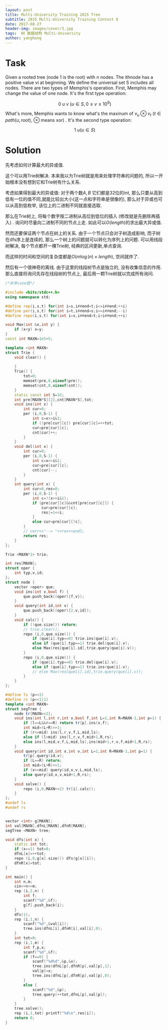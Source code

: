 ```yaml
---
layout: post
title: Multi-University Training 2015 Tree
subtitle: 2015 Multi-University Training Contest 8
date: 2017-08-27
header-img: images/cover/3.jpg
tags:  树 数据结构 Multi-University
author: yanghong
---
```


# Task

Given a rooted tree (node 1 is the root) with n nodes. The ithnode has a positive value vi at beginning.
We define the universal set S includes all nodes.
There are two types of Memphis's operation.
First, Memphis may change the value of one node. It's the first type operation:

$$
0 ~u ~v ~(u \in S,0 \le v \le 10^9)
$$

What's more, Memphis wants to know what's the maxinum of $v_u \otimes v_t$ ($t \in path(u,root)$, $\otimes$ means xor) . It's the second type operation: 

$$
1~u (u \in S)
$$

# Solution

先考虑如何计算最大的异或值. 

这个可以用Trie树解决. 本来我以为Trie树就是用来处理字符串的问题的, 所以一开始根本没有想到它和Trie树有什么关系. 

考虑如果得到最大的异或值: 对于两个数$A,B$ 它们都是32位的int, 那么只要从高到低有一位的值不同,就能比较出大小(这一点和字符串是很像的), 那么对于异或也可以从高到低枚举, 该位上的二进制不同就直接选取. 

那么在Trie树上, 将每个数字按二进制从高位到低位的插入 (修改就是先删除再插入) . 询问时尽量向二进制不同的节点上走. 如此可以$O(length)$的求出最大异或值. 

然而还要保证两个节点在树上的关系. 由于一个节点只会对子树造成影响, 而子树在dfs序上是连续的, 那么一个树上的问题就可以转化为序列上的问题. 可以用线段树解决, 每个节点都开一棵Trie树, 经典的区间更新,单点查询.

而这样的时间和空间的复杂度都是$O(m\log (n) \times length)$, 空间就炸了.

然后有一个很神奇的离线. 由于这里的线段树节点是独立的, 没有收集信息的作用. 那么直接将询问先存在线段树的节点上, 最后用一颗Trie树就以完成所有询问.



```cpp
/*非多case版*/

#include <bits/stdc++.h>
using namespace std;

#define rep(i,s,t) for(int i=s,i##end=t;i<=i##end;++i)
#define per(i,s,t) for(int i=t,i##end=s;i>=i##end;--i)
#define repo(i,s,t) for(int i=s,i##end=t;i<i##end;++i)

void Max(int &x,int y) {
	if (x<y) x=y;
}
const int MAXN=1e5+5;

template <int MAXN> 
struct Trie {
	void clear() {
		
	}
	Trie() {
		tot=0;
		memset(pre,0,sizeof(pre));
		memset(cnt,0,sizeof(cnt));
	}
	static const int S=32;
	int pre[MAXN*S][2],cnt[MAXN*S],tot;
	void ins(int x) {
		int cur=0;
		per (i,0,S-1) {
			int c=x>>i&1;
			if (!pre[cur][c]) pre[cur][c]=++tot;
			cur=pre[cur][c];
			cnt[cur]++;
		}
	}
	void del(int x) {
		int cur=0;
		per (i,0,S-1) {
			int c=x>>i&1;
			cur=pre[cur][c];
			cnt[cur]--;
		}
	}
	int query(int x) {
		int cur=0,res=0;
		per (i,0,S-1) {
			int c=!(x>>i&1);
			if (pre[cur][c]&&cnt[pre[cur][c]]) {
				cur=pre[cur][c];
				res|=1<<i;
			}
			else cur=pre[cur][!c];
		}
		// cerr<<"--> "<<res<<endl;
		return res;
	}
};

Trie <MAXN*2> trie;

int res[MAXN];
struct oper {
	int typ,v,id;
};
struct node {
	vector <oper> que;
	void ins(int v,bool f) {
		que.push_back((oper){f,v});
	}
	void query(int id,int v) {
		que.push_back((oper){2,v,id});
	}
	void calc() {
		if (!que.size()) return;
		// trie.clear();
		repo (i,0,que.size()) {
			if (que[i].typ==0) trie.ins(que[i].v);
			else if (que[i].typ==1) trie.del(que[i].v);
			else Max(res[que[i].id],trie.query(que[i].v));
		}
		repo (i,0,que.size()) {
			if (que[i].typ==0) trie.del(que[i].v);
			else if (que[i].typ==1) trie.ins(que[i].v);
			// else Max(res[que[i].id],trie.query(que[i].v));
		}
	}
};

#define ls (p<<1)
#define rs (p<<1|1)
template <int MAXN> 
struct segTree {
	node tr[MAXN<<2];
	void ins(int l,int r,int v,bool f,int L=1,int R=MAXN-1,int p=1) {
		if (l==L&&r==R) return tr[p].ins(v,f);
		int mid=(L+R)>>1;
		if (r<=mid) ins(l,r,v,f,L,mid,ls);
		else if (l>mid) ins(l,r,v,f,mid+1,R,rs);
		else ins(l,mid,v,f,L,mid,ls),ins(mid+1,r,v,f,mid+1,R,rs);
	}
	void query(int id,int x,int v,int L=1,int R=MAXN-1,int p=1) {
		tr[p].query(id,v);
		if (L==R) return;
		int mid=(L+R)>>1;
		if (x<=mid) query(id,x,v,L,mid,ls);
		else query(id,x,v,mid+1,R,rs);
	}
	void solve() {
		repo (i,0,MAXN<<2) tr[i].calc();
	}
};
#undef ls
#undef rs


vector <int> g[MAXN];
int val[MAXN],dfnL[MAXN],dfnR[MAXN];
segTree <MAXN> tree;

void dfs(int x) {
	static int tot;
	if (x==1) tot=0;
	dfnL[x]=++tot;
	repo (i,0,g[x].size()) dfs(g[x][i]);
	dfnR[x]=tot;
}

int main() {
	int n,m;
	cin>>n>>m;
	rep (i,2,n) {
		int f;
		scanf("%d",&f);
		g[f].push_back(i);
	}
	dfs(1);
	rep (i,1,n) {
		scanf("%d",&val[i]);
		tree.ins(dfnL[i],dfnR[i],val[i],0);
	}
	int tot=0;
	rep (i,1,m) {
		int f,p,x;
		scanf("%d",&f);
		if (f==0) {
			scanf("%d%d",&p,&x);
			tree.ins(dfnL[p],dfnR[p],val[p],1);
			val[p]=x;
			tree.ins(dfnL[p],dfnR[p],val[p],0);
		}
		else {
			scanf("%d",&p);
			tree.query(++tot,dfnL[p],val[p]);
		}
	}
	tree.solve();
	rep (i,1,tot) printf("%d\n",res[i]);
	return 0;
}
```

